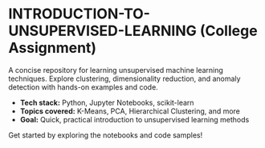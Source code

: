 # INTRODUCTION-TO-UNSUPERVISED-LEARNING (College Assignment)

A concise repository for learning unsupervised machine learning techniques. Explore clustering, dimensionality reduction, and anomaly detection with hands-on examples and code.

- **Tech stack:** Python, Jupyter Notebooks, scikit-learn
- **Topics covered:** K-Means, PCA, Hierarchical Clustering, and more
- **Goal:** Quick, practical introduction to unsupervised learning methods

Get started by exploring the notebooks and code samples!
